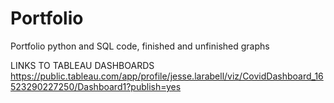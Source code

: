 # Portfolio
Portfolio python and SQL code, finished and unfinished graphs

LINKS TO TABLEAU DASHBOARDS
https://public.tableau.com/app/profile/jesse.larabell/viz/CovidDashboard_16523290227250/Dashboard1?publish=yes
